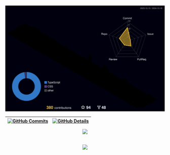 ![Status](./profile-3d-contrib/profile-night-rainbow.svg)

| [![GitHub Commits](http://github-profile-summary-cards.vercel.app/api/cards/productive-time?username=rodolphoreis&theme=dracula&utcOffset=-3)](https://github.com/vn7n24fzkq/github-profile-summary-cards) | [![GitHub Details](http://github-profile-summary-cards.vercel.app/api/cards/profile-details?username=rodolphoreis&theme=dracula)](https://github.com/vn7n24fzkq/github-profile-summary-cards) |
| ---------------------------------------------------------------------------------------------------------------------------------------------------------------------------------------------------------- | --------------------------------------------------------------------------------------------------------------------------------------------------------------------------------------------- |

  <div align="center" >
<a href="https://skillicons.dev"   >
  <img src="https://skillicons.dev/icons?i=git,vscode,javascript,typescript,css,html,react,next,tailwind,nodejs,express,docker,figma,github,jest,materialui,postman,styledcomponents,vercel,vite,bootstrap,mongodb,postgres,discord,linkedin" />
</a>
  <br />

  </div>

##

   <div align="center" >
     <img src="https://github-profile-trophy.vercel.app/?username=rodolphoreis&row=1&column=6&theme=dracula&margin-w=15&margin-h=15"/>
  </div>
